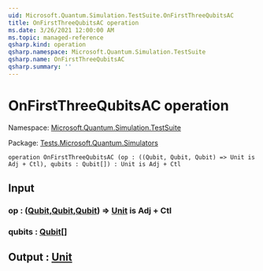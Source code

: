```yaml
---
uid: Microsoft.Quantum.Simulation.TestSuite.OnFirstThreeQubitsAC
title: OnFirstThreeQubitsAC operation
ms.date: 3/26/2021 12:00:00 AM
ms.topic: managed-reference
qsharp.kind: operation
qsharp.namespace: Microsoft.Quantum.Simulation.TestSuite
qsharp.name: OnFirstThreeQubitsAC
qsharp.summary: ''
---
```


# OnFirstThreeQubitsAC operation

Namespace: [Microsoft.Quantum.Simulation.TestSuite](xref:Microsoft.Quantum.Simulation.TestSuite)

Package: [Tests.Microsoft.Quantum.Simulators](https://nuget.org/packages/Tests.Microsoft.Quantum.Simulators)




```qsharp
operation OnFirstThreeQubitsAC (op : ((Qubit, Qubit, Qubit) => Unit is Adj + Ctl), qubits : Qubit[]) : Unit is Adj + Ctl
```


## Input

### op : ([Qubit](xref:microsoft.quantum.lang-ref.qubit),[Qubit](xref:microsoft.quantum.lang-ref.qubit),[Qubit](xref:microsoft.quantum.lang-ref.qubit)) => [Unit](xref:microsoft.quantum.lang-ref.unit)  is Adj + Ctl




### qubits : [Qubit](xref:microsoft.quantum.lang-ref.qubit)[]





## Output : [Unit](xref:microsoft.quantum.lang-ref.unit)

